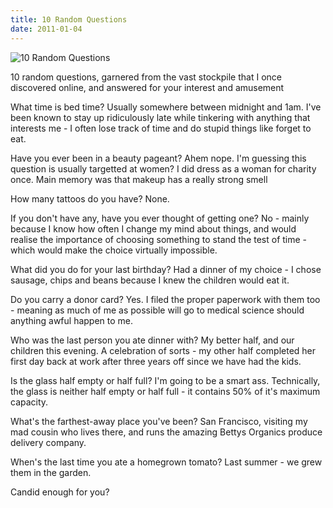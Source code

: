 ```yaml
---
title: 10 Random Questions
date: 2011-01-04
---
```


![10 Random Questions](https://source.unsplash.com/s9CC2SKySJM/1600x900)

10 random questions, garnered from the vast stockpile that I once discovered online, and answered for your interest and amusement

What time is bed time? Usually somewhere between midnight and 1am. I've been known to stay up ridiculously late while tinkering with anything that interests me - I often lose track of time and do stupid things like forget to eat.

Have you ever been in a beauty pageant? Ahem nope. I'm guessing this question is usually targetted at women? I did dress as a woman for charity once. Main memory was that makeup has a really strong smell

How many tattoos do you have? None.

If you don't have any, have you ever thought of getting one? No - mainly because I know how often I change my mind about things, and would realise the importance of choosing something to stand the test of time - which would make the choice virtually impossible.

What did you do for your last birthday? Had a dinner of my choice - I chose sausage, chips and beans because I knew the children would eat it.

Do you carry a donor card? Yes. I filed the proper paperwork with them too - meaning as much of me as possible will go to medical science should anything awful happen to me.

Who was the last person you ate dinner with? My better half, and our children this evening. A celebration of sorts - my other half completed her first day back at work after three years off since we have had the kids.

Is the glass half empty or half full? I'm going to be a smart ass. Technically, the glass is neither half empty or half full - it contains 50% of it's maximum capacity.

What's the farthest-away place you've been? San Francisco, visiting my mad cousin who lives there, and runs the amazing Bettys Organics produce delivery company.

When's the last time you ate a homegrown tomato? Last summer - we grew them in the garden.

Candid enough for you?